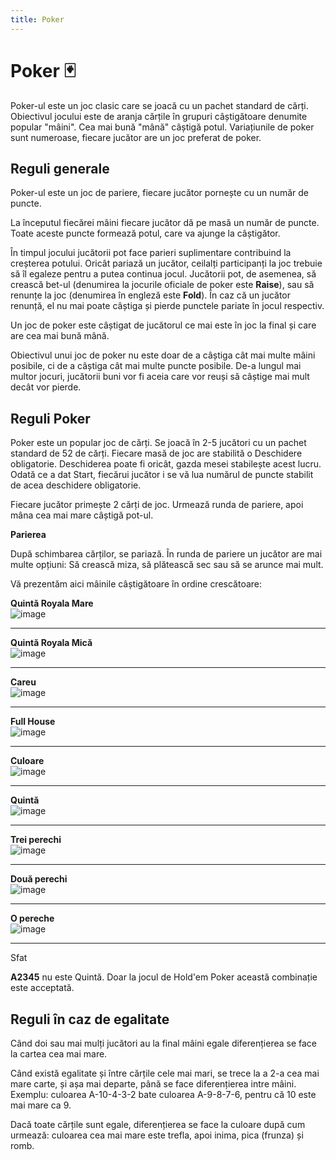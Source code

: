 ```yaml
---
title: Poker
---
```


# Poker 🃏
Poker-ul este un joc clasic care se joacă cu un pachet standard de cărți. Obiectivul jocului este de aranja cărțile în grupuri câștigătoare denumite popular "mâini". Cea mai bună "mână" câștigă potul. Variațiunile de poker sunt numeroase, fiecare jucător are un joc preferat de poker.

## Reguli generale
Poker-ul este un joc de pariere, fiecare jucător pornește cu un număr de puncte. 

La începutul fiecărei mâini fiecare jucător dă pe masă un număr de puncte. Toate aceste puncte formează potul, care va ajunge la câștigător.

În timpul jocului jucătorii pot face parieri suplimentare contribuind la creșterea potului. Oricât pariază un jucător, ceilalți participanți la joc trebuie să îl egaleze pentru a putea continua jocul. Jucătorii pot, de asemenea, să crească bet-ul (denumirea la jocurile oficiale de poker este **Raise**), sau să renunțe la joc (denumirea în engleză este **Fold**). În caz că un jucător renunță, el nu mai poate câștiga și pierde punctele pariate în jocul respectiv.
 
Un joc de poker este câștigat de jucătorul ce mai este în joc la final și care are cea mai bună mână.
 
Obiectivul unui joc de poker nu este doar de a câștiga cât mai multe mâini posibile, ci de a câștiga cât mai multe puncte posibile. De-a lungul mai multor jocuri, jucătorii buni vor fi aceia care vor reuși să câștige mai mult decât vor pierde.

## Reguli Poker
Poker este un popular joc de cărți. Se joacă în 2-5 jucători cu un pachet standard de 52 de cărți. Fiecare masă de joc are stabilită o Deschidere obligatorie. Deschiderea poate fi oricât, gazda mesei stabilește acest lucru. Odată ce a dat Start, fiecărui jucător i se vă lua numărul de puncte stabilit de acea deschidere obligatorie.
 
Fiecare jucător primește 2 cărți de joc. Urmează runda de pariere, apoi mâna cea mai mare câștigă pot-ul.

**Parierea**

După schimbarea cărților, se pariază. În runda de pariere un jucător are mai multe opțiuni: Să crească miza, să plătească sec sau să se arunce mai mult.

Vă prezentăm aici mâinile câștigătoare în ordine crescătoare:


**Quintă Royala Mare**  <br>
![image](https://i.imgur.com/k1ABHGr.gif) <hr>
**Quintă Royala Mică**  <br>
![image](https://i.imgur.com/Oo2Q9br.gif) <hr>
**Careu**  <br>
![image](https://i.imgur.com/ejStOf2.gif) <hr>
**Full House**  <br>
![image](https://i.imgur.com/Ao96l1t.gif) <hr>
**Culoare**  <br>
![image](https://i.imgur.com/BLyDsbo.gif) <hr>
**Quintă**  <br>
![image](https://i.imgur.com/MYx7NAt.gif) <hr>
 **Trei perechi**  <br>
![image](https://i.imgur.com/g52jNXs.gif) <hr>
**Două perechi**  <br>
![image](https://i.imgur.com/g52jNXs.gif) <hr>
**O pereche**  <br>
![image](https://i.imgur.com/OtucEFE.gif) <hr>

<div class="tip-container">
    <p class="title">Sfat</p>
    <p class="description"><strong>A2345</strong> nu este Quintă. Doar la jocul de Hold'em Poker această combinație este acceptată.</p>
</div>


## Reguli în caz de egalitate
Când doi sau mai mulți jucători au la final mâini egale diferențierea se face la cartea cea mai mare.
 
Când există egalitate și între cărțile cele mai mari, se trece la a 2-a cea mai mare carte, și așa mai departe, până se face diferențierea intre mâini. Exemplu: culoarea A-10-4-3-2 bate culoarea A-9-8-7-6, pentru că 10 este mai mare ca 9.
 
Dacă toate cărțile sunt egale, diferențierea se face la culoare după cum urmează: culoarea cea mai mare este trefla, apoi inima, pica (frunza) și romb.


